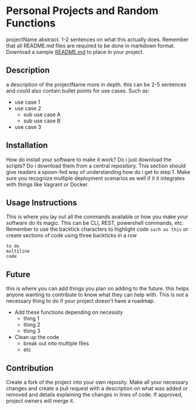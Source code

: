 Personal Projects and Random Functions
======================
projectName abstract. 1-2 sentences on what this actually does. Remember that all README.md files are required to be done in markdown format. Download a sample [README.md](http://codedellemc.com/sampledocs/README.md "README.md") to place in your project.


## Description
a description of the projectName more in depth. this can be 2-5 sentences and could also contain bullet points for use cases. Such as:
- use case 1
- use case 2
  - sub use case A
  - sub use case B
- use case 3

## Installation
How do install your software to make it work? Do i just download the scripts? Do i download them from a central repository. This section should give readers a spoon-fed way of understanding how do i get to step 1. Make sure you recognize multiple deployment scenarios as well if it it integrates with things like Vagrant or Docker.

## Usage Instructions
This is where you lay out all the commands available or how you make your software do its magic. This can be CLI, REST, powershell commands, etc. Remember to use the backtick characters to highlight code `such as this` or create sections of code using three backticks in a row
```
to do 
multiline
code
```

## Future
this is where you can add things you plan on adding to the future. this helps anyone wanting to contribute to know what they can help with. This is not a necessary thing to do if your project doesn't have a roadmap.
- Add these functions depending on necessity
  - thing 1
  - thing 2
  - thing 3
- Clean up the code
  - break out into multiple files
  - etc

## Contribution
Create a fork of the project into your own reposity. Make all your necessary changes and create a pull request with a description on what was added or removed and details explaining the changes in lines of code. If approved, project owners will merge it.
